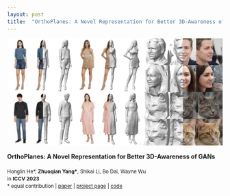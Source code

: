 ```yaml
---
layout: post
title:  "OrthoPlanes: A Novel Representation for Better 3D-Awareness of GANs"
---
```


	

<div class="unit one-third">
	<img class="paper_image" src="/assets/images/op3d.jpg">
</div>

<div class="unit two-thirds">

<b>OrthoPlanes: A Novel Representation for Better 3D-Awareness of GANs</b>  
<br>
<small>Honglin He*, <b class="author-highlight">Zhuoqian Yang*</b>, Shikai Li, Bo Dai, Wayne Wu</small>
<br>
<small>in <b>ICCV 2023</b></small> 
<br> 
<small>* equal contribution | 
	<a class="chip" href="https://arxiv.org/abs/2309.15830">paper</a> | 
	<a class="chip" href="https://orthoplanes.github.io/">project page</a> | 
	<a class="chip" href="https://github.com/OrthoPlanes/op3d">code</a>
</small>
</div>